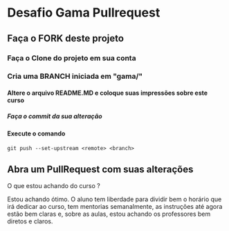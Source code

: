 # Desafio Gama Pullrequest

## Faça o FORK deste projeto

### Faça o Clone do projeto em sua conta

### Cria uma BRANCH iniciada em "gama/"

#### Altere o arquivo README.MD e coloque suas impressões sobre este curso



##### Faça o commit da sua alteração

#### Execute o comando

`git push --set-upstream <remote> <branch>`

## Abra um PullRequest com suas alterações

O que estou achando do curso ?

Estou achando ótimo. O aluno tem liberdade para dividir
bem o horário que irá dedicar ao curso, 
tem mentorias semanalmente, 
as instruções até agora estão bem claras 
e, sobre as aulas, estou achando os professores bem diretos e claros.
